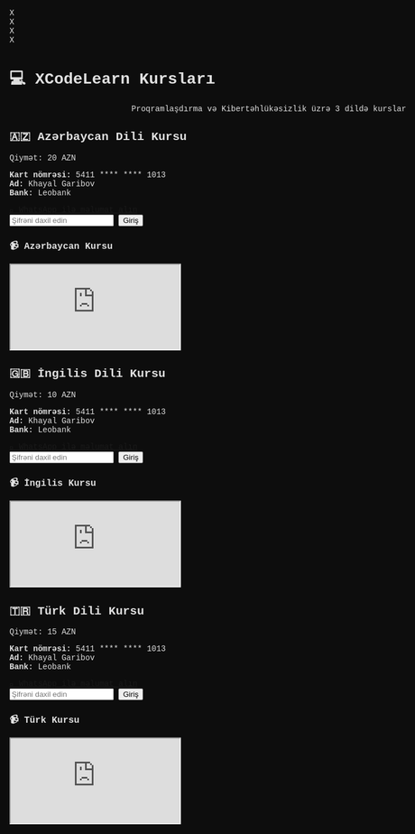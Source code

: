 <html lang="az">
<head>
<meta charset="UTF-8">
<meta name="viewport" content="width=device-width, initial-scale=1.0">
<title>XCodeLearn | Proqramlaşdırma & Kibertəhlükəsizlik</title>
<style>
  /* Ümumi bədən */
  body {
    font-family: 'Courier New', monospace;
    background: #0d0d0d;
    color: #e0e0e0;
    padding: 20px;
    max-width: 1000px;
    margin: auto;
    position: relative;
    overflow-x: hidden;
  }

  h1 { 
    text-align: center; 
    color: #00ffea; 
    text-shadow: 0 0 10px #00ffea;
  }

  /* X watermark */
  .x-logo {
    position: fixed;
    font-size: 80px;
    color: rgba(255,0,0,0.1);
    z-index: 0;
    pointer-events: none;
    font-weight: bold;
    user-select: none;
  }
  .x1 { top: 10px; left: 10px; }
  .x2 { top: 10px; right: 10px; }
  .x3 { bottom: 10px; left: 10px; }
  .x4 { bottom: 10px; right: 10px; }

  .course {
    background: #111;
    border: 2px solid #00ffea;
    border-radius: 12px;
    padding: 15px;
    margin-top: 20px;
    box-shadow: 0 0 15px #00ffea60;
    position: relative;
    z-index: 1;
    transition: transform 0.2s, box-shadow 0.2s;
  }
  .course:hover {
    transform: scale(1.02);
    box-shadow: 0 0 25px #00ffea90;
  }

  h2 { color: #00ffea; text-shadow: 0 0 5px #00ffea; }

  .price { font-size: 18px; font-weight: bold; color: #ffea00; }

  .btn {
    display: inline-block;
    padding: 10px 15px;
    background: #25D366;
    color: #fff;
    text-decoration: none;
    border-radius: 8px;
    margin-top: 10px;
    font-weight: bold;
    box-shadow: 0 0 10px #25D36660;
    transition: background 0.2s, box-shadow 0.2s;
  }
  .btn:hover { background: #1eb254; box-shadow: 0 0 15px #25D36690; }

  input[type="password"] {
    padding: 8px;
    width: 70%;
    margin-top: 10px;
    font-size: 16px;
    border-radius: 8px;
    border: 1px solid #444;
    background: #222;
    color: #e0e0e0;
  }

  button {
    padding: 8px 12px;
    background: #007bff;
    color: #fff;
    border: none;
    border-radius: 8px;
    margin-left: 5px;
    cursor: pointer;
    transition: background 0.2s;
  }
  button:hover { background: #0056b3; }

  .video-box {
    display: none;
    margin-top: 15px;
    border: 2px solid #00ffea;
    border-radius: 10px;
    overflow: hidden;
  }

  iframe {
    width: 100%;
    height: 315px;
    border: 0;
    display: block;
  }

  p, strong { font-size: 15px; }
  #errorAz, #errorEn, #errorTr { color: #ff4d4d; display: none; font-weight: bold; }

</style>
</head>
<body>

<!-- Watermarks -->
<div class="x-logo x1">X</div>
<div class="x-logo x2">X</div>
<div class="x-logo x3">X</div>
<div class="x-logo x4">X</div>

<h1>💻 XCodeLearn Kursları</h1>
<p style="text-align:center;">Proqramlaşdırma və Kibertəhlükəsizlik üzrə 3 dildə kurslar</p>

<!-- Azərbaycan -->
<div class="course">
<h2>🇦🇿 Azərbaycan Dili Kursu</h2>
<p class="price">Qiymət: 20 AZN</p>
<p><strong>Kart nömrəsi:</strong> 5411 **** **** 1013<br>
<strong>Ad:</strong> Khayal Garibov<br>
<strong>Bank:</strong> Leobank</p>
<a class="btn" href="https://wa.me/994514852886?text=Salam,%20kurs%20haqqında%20məlumat%20istəyirəm%20(Azərbaycan%20kursu%20-%2020%20AZN)" target="_blank">
📲 WhatsApp ilə məlumat alın
</a>
<div>
<input type="password" placeholder="Şifrəni daxil edin" id="passAz">
<button onclick="checkPassword('Az')">Giriş</button>
<p id="errorAz">❌ Yanlış şifrə</p>
</div>
<div class="video-box" id="fileAz">
<h3>📹 Azərbaycan Kursu</h3>
<iframe src="https://www.youtube.com/embed/dzkCrgtfiiY" allowfullscreen></iframe>
</div>
</div>

<!-- İngilis -->
<div class="course">
<h2>🇬🇧 İngilis Dili Kursu</h2>
<p class="price">Qiymət: 10 AZN</p>
<p><strong>Kart nömrəsi:</strong> 5411 **** **** 1013<br>
<strong>Ad:</strong> Khayal Garibov<br>
<strong>Bank:</strong> Leobank</p>
<a class="btn" href="https://wa.me/994514852886?text=Salam,%20kurs%20haqqında%20məlumat%20istəyirəm%20(İngilis%20kursu%20-%2010%20AZN)" target="_blank">
📲 WhatsApp ilə məlumat alın
</a>
<div>
<input type="password" placeholder="Şifrəni daxil edin" id="passEn">
<button onclick="checkPassword('En')">Giriş</button>
<p id="errorEn">❌ Yanlış şifrə</p>
</div>
<div class="video-box" id="fileEn">
<h3>📹 İngilis Kursu</h3>
<iframe src="https://www.youtube.com/embed/VIDEO_ID_EN" allowfullscreen></iframe>
</div>
</div>

<!-- Türk -->
<div class="course">
<h2>🇹🇷 Türk Dili Kursu</h2>
<p class="price">Qiymət: 15 AZN</p>
<p><strong>Kart nömrəsi:</strong> 5411 **** **** 1013<br>
<strong>Ad:</strong> Khayal Garibov<br>
<strong>Bank:</strong> Leobank</p>
<a class="btn" href="https://wa.me/994514852886?text=Salam,%20kurs%20haqqında%20məlumat%20istəyirəm%20(Türkçe%20kursu%20-%2015%20AZN)" target="_blank">
📲 WhatsApp ilə məlumat alın
</a>
<div>
<input type="password" placeholder="Şifrəni daxil edin" id="passTr">
<button onclick="checkPassword('Tr')">Giriş</button>
<p id="errorTr">❌ Yanlış şifrə</p>
</div>
<div class="video-box" id="fileTr">
<h3>📹 Türk Kursu</h3>
<iframe src="https://www.youtube.com/embed/VIDEO_ID_TR" allowfullscreen></iframe>
</div>
</div>

<script>
const passwords = { Az:"AZ2025", En:"EN2025", Tr:"TR2025" };
function checkPassword(lang){
  const input = document.getElementById("pass"+lang).value.trim();
  if(input===passwords[lang]){
    document.getElementById("file"+lang).style.display="block";
    document.getElementById("error"+lang).style.display="none";
  } else {
    document.getElementById("error"+lang).style.display="block";
    document.getElementById("file"+lang).style.display="none";
  }
}
</script>

</body>
</html>
